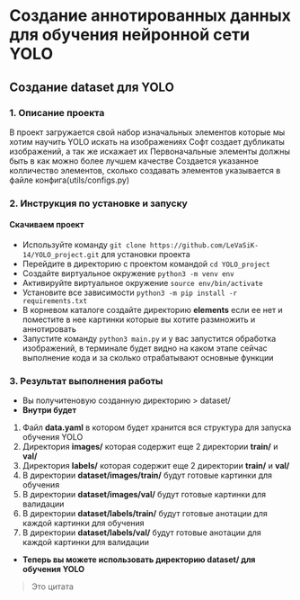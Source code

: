 # **Создание аннотированных данных для обучения нейронной сети YOLO**

## **Создание dataset для YOLO**

### 1. **Описание проекта**
В проект загружается свой набор изначальных элементов которые мы хотим научить YOLO искать на изображениях
Софт создает дубликаты изображений, а так же искажает их
Первоначальные элементы должны быть в как можно более лучшем качестве
Создается указанное колличество элементов, сколько создавать элементов указывается в файле конфига(utils/configs.py)

### 2. **Инструкция по установке и запуску**
#### **Скачиваем проект** 
- Используйте команду `git clone https://github.com/LeVaSiK-14/YOLO_project.git` для установки проекта
- Перейдите в директорию с проектом командой `cd YOLO_project`
- Создайте виртуальное окружение `python3 -m venv env`
- Активируйте виртуальное окружение `source env/bin/activate`
- Установите все зависимости `python3 -m pip install -r requirements.txt`
- В корневом каталоге создайте директорию **elements** если ее нет и поместите в нее картинки которые вы хотите размножить и аннотировать
- Запустите команду `python3 main.py` и у вас запустится обработка изображений, в терминале будет видно на каком этапе сейчас выполнение кода и за сколько отрабатывают основные функции

### 3. **Результат выполнения работы**
- Вы получитеновую созданную директорию > dataset/
- **Внутри будет**
1. Файл **data.yaml** в котором будет хранится вся структура для запуска обучения YOLO
2. Директория **images/** которая содержит еще 2 директории **train/** и **val/** 
3. Директория **labels/** которая содержит еще 2 директории **train/** и **val/** 
4. В директории **dataset/images/train/** будут готовые картинки для обучения
5. В директории **dataset/images/val/** будут готовые картинки для валидации
6. В директории **dataset/labels/train/** будут готовые анотации для каждой картинки для обучения
7. В директории **dataset/labels/val/** будут готовые анотации для каждой картинки для валидации

- **Теперь вы можете использовать директорию dataset/ для обучения YOLO**

> Это цитата